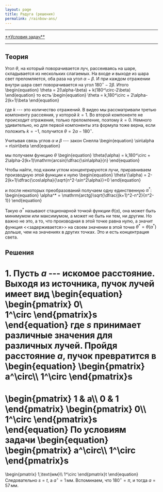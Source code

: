 ```yaml
---
layout: page
title: Радуга (решения)
permalink: /rainbow-ans/
---
```


<hr> 
<a href="/rainbow">**Условия задач**</a>
<hr> 


## Теория

Угол $\theta$, на который поворачивается луч, рассеиваясь на шаре, складывается из нескольких слагаемых. На входе и выходе из шара свет преломляется, оба раза на угол $\alpha-\beta$. И при каждом отражении внутри шара свет поворачивается на угол $180^\circ-2\beta$. Итого 
\begin{equation}
\theta = 2(\alpha-\beta) + k(180^\circ-2\beta)
\end{equation}
то есть
\begin{equation}
\theta = k\,180^\circ + 2\alpha-2(k+1)\beta
\end{equation}

где $k$ --- это количество отражений. В видео мы рассматривали третью компоненту рассеяния, у которой $k=1$. Во второй компоненте не происходит отражения, только преломление, поэтому $k=0$. Немного удивительно, но для первой компоненты эта формула тоже верна, если положить $k=-1$, получится $\theta = 2\alpha-180^\circ$. 

Учитывая связь углов $\alpha$ и $\beta$ --- закон Снелла
\begin{equation}
\sin\alpha = n\sin\beta
\end{equation}

мы получаем функцию $\theta$
\begin{equation}
\theta(\alpha) = k\,180^\circ + 2\alpha-2(k+1)\mathrm{arcsin}\dfrac{\sin\alpha}{n}
\end{equation}

 Чтобы найти, под каким углом концентрируются лучи, приравниваем производную этой функции к нулю
\begin{equation}
\theta'(\alpha) = 2-2(k+1)\dfrac{\cos\alpha}{\sqrt{n^2-\sin^2\alpha}}=0
\end{equation} 

и после некоторых преобразований получаем одну единственную $\alpha^{*}$:
\begin{equation}
\alpha^* = \mathrm{arctg}\sqrt{\dfrac{(k+1)^2-n^2}{n^2-1}}
\end{equation}

Такую $\alpha^*$ называют стационарной точкой функции $\theta(\alpha)$, она может быть минимумом или максимумом, а может не быть ни тем, ни другим. Но важно не это, а то, что производная в этой точке равна нулю, а значит функция <<задерживается>> на своем значении в этой точке $\theta^*=\theta(\alpha^*)$ дольше, чем на значениях в других точках. Это и есть концентрация света.


## Решения

**1.** Пусть $a$ --- искомое расстояние. Выходя из источника, пучок лучей имеет вид
\begin{equation}
\begin{pmatrix}
0\\\
1^\circ
\end{pmatrix}s
\end{equation}
где $s$ принимает различные значения для различных лучей. Пройдя расстояние $a$, пучок превратится в 
\begin{equation}
\begin{pmatrix}
a^\circ\\\ 
1^\circ
\end{pmatrix}s
=
\begin{pmatrix}
1 & a\\\ 
0 & 1
\end{pmatrix}
\begin{pmatrix}
0\\\ 
1^\circ
\end{pmatrix}s
\end{equation}
По условиям задачи
\begin{equation}
\begin{pmatrix}
a^\circ\\\ 
1^\circ
\end{pmatrix}s
=
\begin{pmatrix}
1\,\text{мм}\\\ 
1^\circ
\end{pmatrix}t
\end{equation}
Следовательно $s=t$, а $a^\circ=1\,\text{мм}$. Вспоминаем, что $180^\circ=\pi$, и тогда $a=57\,\text{мм}$.
